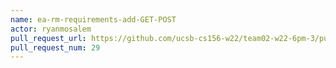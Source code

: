 ```yaml
---
name: ea-rm-requirements-add-GET-POST
actor: ryanmosalem
pull_request_url: https://github.com/ucsb-cs156-w22/team02-w22-6pm-3/pull/29
pull_request_num: 29
---
```

